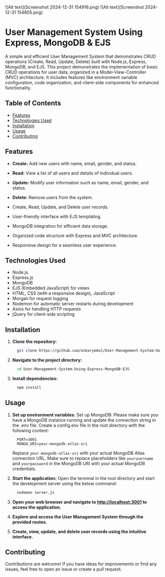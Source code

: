 ![Alt text](Screenshot 2024-12-31 154916.png)
![Alt text](Screenshot 2024-12-31 154805.png)
# User Management System Using Express, MongoDB & EJS

A simple and efficient User Management System that demonstrates CRUD operations (Create, Read, Update, Delete) built with Node.js, Express, MongoDB, and EJS. This project demonstrates the implementation of basic CRUD operations for user data, organized in a Model-View-Controller (MVC) architecture. It includes features like environment variable configuration, code organization, and client-side components for enhanced functionality.


## Table of Contents

- [Features](#features)
- [Technologies Used](#technologies-used)
- [Installation](#installation)
- [Usage](#usage)
- [Contributing](#contributing)


## Features

- **Create:** Add new users with name, email, gender, and status.
- **Read:** View a list of all users and details of individual users.
- **Update:** Modify user information such as name, email, gender, and status.
- **Delete:** Remove users from the system.

- Create, Read, Update, and Delete user records.
- User-friendly interface with EJS templating.
- MongoDB integration for efficient data storage.
- Organized code structure with Express and MVC architecture.
- Responsive design for a seamless user experience.


## Technologies Used

- Node.js
- Express.js
- MongoDB
- EJS (Embedded JavaScript) for views
- HTML, CSS (with a responsive design), JavaScript
- Morgan for request logging
- Nodemon for automatic server restarts during development
- Axios for handling HTTP requests
- jQuery for client-side scripting

  
## Installation

1. **Clone the repository:**

   ```bash
     git clone https://github.com/onkaryemul/User-Management-System-Using-Express-MongoDB-EJS.git
   ```

2. **Navigate to the project directory:**

   ```bash
     cd User-Management-System-Using-Express-MongoDB-EJS
   ```

3. **Install dependencies:**
   
   ```bash
     npm install
   ```


## Usage

1. **Set up environment variables:**
   Set up MongoDB: Please make sure you have a MongoDB instance running and update the connection string in the .env file.
   Create a config.env file in the root directory with the following content:

   ```env
     PORT=3001
     MONGO_URI=your-mongodb-atlas-uri
   ```

   Replace `your-mongodb-atlas-uri` with your actual MongoDB Atlas connection URL.
   Make sure to replace placeholders like `yourusername` and `yourpassword` in the MongoDB URI with your actual MongoDB credentials.

2. **Start the application:**
   Open the terminal in the root directory and start the development server using the below command:

   ```bash
     nodemon server.js
   ```
   
3. **Open your web browser and navigate to [http://localhost:3001](http://localhost:3001) to access the application.**

4. **Explore and access the User Management System through the provided routes.**

5. **Create, view, update, and delete user records using the intuitive interface.**


## Contributing

Contributions are welcome! If you have ideas for improvements or find any issues, feel free to open an issue or create a pull request.
